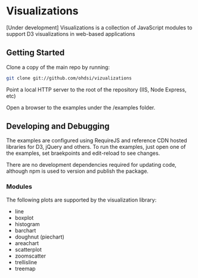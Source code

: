 Visualizations
==============

[Under development]  Visualizations is a collection of JavaScript modules to support D3 visualizations in web-based applications

Getting Started
---------------

Clone a copy of the main repo by running:

```bash
git clone git://github.com/ohdsi/vizualizations
```

Point a local HTTP server to the root of the repository (IIS, Node Express, etc)

Open a browser to the examples under the /examples folder.

Developing and Debugging
------------------------

The examples are configured using RequireJS and reference CDN hosted libraries for D3, jQuery and others.  To run the examples, just open one of the examples, set braekpoints and edit-reload to see changes.

There are no development dependencies required for updating code, although npm is used to version and publish the package.


### Modules

The following plots are supported by the visualization library:

- line
- boxplot
- histogram
- barchart
- doughnut (piechart)
- areachart
- scatterplot
- zoomscatter
- trellisline
- treemap

